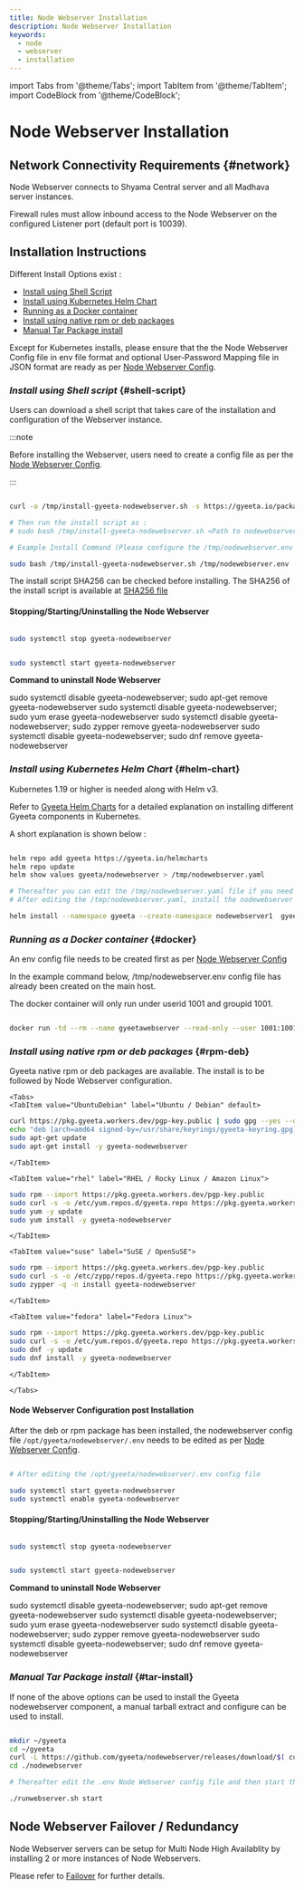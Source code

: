 ```yaml
---
title: Node Webserver Installation
description: Node Webserver Installation
keywords:
  - node
  - webserver
  - installation
---
```


import Tabs from '@theme/Tabs';
import TabItem from '@theme/TabItem';
import CodeBlock from '@theme/CodeBlock';


# Node Webserver Installation

## Network Connectivity Requirements {#network}

Node Webserver connects to Shyama Central server and all Madhava server instances.

Firewall rules must allow inbound access to the Node Webserver on the configured Listener port (default port is 10039).

## Installation Instructions

Different Install Options exist :

- [Install using Shell Script](#shell-script)
- [Install using Kubernetes Helm Chart](#helm-chart)
- [Running as a Docker container](#docker)
- [Install using native rpm or deb packages](#rpm-deb)
- [Manual Tar Package install](#tar-install)

Except for Kubernetes installs, please ensure that the the Node Webserver Config file in env file format and optional User-Password Mapping
file in JSON format are ready as per [Node Webserver Config](./nodewebserver_config).

### *Install using Shell script* {#shell-script} 

Users can download a shell script that takes care of the installation and configuration of the Webserver instance.

:::note

Before installing the Webserver, users need to create a config file as per the [Node Webserver Config](./nodewebserver_config).

:::


```bash

curl -o /tmp/install-gyeeta-nodewebserver.sh -s https://gyeeta.io/packages/install-gyeeta-nodewebserver.sh

# Then run the install script as : 
# sudo bash /tmp/install-gyeeta-nodewebserver.sh <Path to nodewebserver Config file in bash env format>

# Example Install Command (Please configure the /tmp/nodewebserver.env config file first) :

sudo bash /tmp/install-gyeeta-nodewebserver.sh /tmp/nodewebserver.env

```

The install script SHA256 can be checked before installing. The SHA256 of the install script is available at [SHA256 file](https://gyeeta.io/packages/install-gyeeta-nodewebserver.sh.sum)

#### Stopping/Starting/Uninstalling the Node Webserver

```bash title="Command to stop the Node Webserver"

sudo systemctl stop gyeeta-nodewebserver

```

```bash title="Command to start the Node Webserver"

sudo systemctl start gyeeta-nodewebserver

```

**Command to uninstall Node Webserver**


<Tabs>
<TabItem value="UbuntuDebian" label="Ubuntu / Debian" default>
<CodeBlock language="sh">
sudo systemctl disable gyeeta-nodewebserver; sudo apt-get remove gyeeta-nodewebserver
</CodeBlock>
</TabItem>

<TabItem value="rhel" label="RHEL / Rocky Linux / Amazon Linux">
<CodeBlock language="sh">
sudo systemctl disable gyeeta-nodewebserver; sudo yum erase gyeeta-nodewebserver
</CodeBlock>
</TabItem>

<TabItem value="suse" label="SuSE / OpenSuSE">
<CodeBlock language="sh">
sudo systemctl disable gyeeta-nodewebserver; sudo zypper remove gyeeta-nodewebserver
</CodeBlock>
</TabItem>

<TabItem value="fedora" label="Fedora Linux">
<CodeBlock language="sh">
sudo systemctl disable gyeeta-nodewebserver; sudo dnf remove gyeeta-nodewebserver
</CodeBlock>
</TabItem>

</Tabs>


### *Install using Kubernetes Helm Chart* {#helm-chart}

Kubernetes 1.19 or higher is needed along with Helm v3.

Refer to [Gyeeta Helm Charts](./k8s_helm) for a detailed explanation on installing different
Gyeeta components in Kubernetes.

A short explanation is shown below :

```bash

helm repo add gyeeta https://gyeeta.io/helmcharts
helm repo update
helm show values gyeeta/nodewebserver > /tmp/nodewebserver.yaml

# Thereafter you can edit the /tmp/nodewebserver.yaml file if you need to change any option. 
# After editing the /tmp/nodewebserver.yaml, install the nodewebserver Helm chart using :

helm install --namespace gyeeta --create-namespace nodewebserver1  gyeeta/nodewebserver -f /tmp/nodewebserver.yaml

```

### *Running as a Docker container* {#docker}

An env  config file needs to be created first as per [Node Webserver Config](./nodewebserver_config)

In the example command below, /tmp/nodewebserver.env config file has already been created on the main host.

The docker container will only run under userid 1001 and groupid 1001.

```bash

docker run -td --rm --name gyeetawebserver --read-only --user 1001:1001 -p 10039:10039  --env CFG_ENV=/tmp/nodewebserver.env -v /tmp/nodewebserver.env:/tmp/nodewebserver.env:ro ghcr.io/gyeeta/nodewebserver

```

### *Install using native rpm or deb packages* {#rpm-deb}

Gyeeta native rpm or deb packages are available. The install is to be followed by Node Webserver configuration.

```mdx-code-block
<Tabs>
<TabItem value="UbuntuDebian" label="Ubuntu / Debian" default>
```

```bash
curl https://pkg.gyeeta.workers.dev/pgp-key.public | sudo gpg --yes --dearmor --output /usr/share/keyrings/gyeeta-keyring.gpg
echo "deb [arch=amd64 signed-by=/usr/share/keyrings/gyeeta-keyring.gpg] https://pkg.gyeeta.workers.dev/apt-repo stable main" | sudo tee /etc/apt/sources.list.d/gyeeta.list
sudo apt-get update
sudo apt-get install -y gyeeta-nodewebserver
```

```mdx-code-block
</TabItem>

<TabItem value="rhel" label="RHEL / Rocky Linux / Amazon Linux">
```

```bash
sudo rpm --import https://pkg.gyeeta.workers.dev/pgp-key.public
sudo curl -s -o /etc/yum.repos.d/gyeeta.repo https://pkg.gyeeta.workers.dev/rpm-repo/gyeeta.repo
sudo yum -y update
sudo yum install -y gyeeta-nodewebserver
```

```mdx-code-block
</TabItem>

<TabItem value="suse" label="SuSE / OpenSuSE">
```

```bash
sudo rpm --import https://pkg.gyeeta.workers.dev/pgp-key.public
sudo curl -s -o /etc/zypp/repos.d/gyeeta.repo https://pkg.gyeeta.workers.dev/rpm-repo/gyeeta.repo
sudo zypper -q -n install gyeeta-nodewebserver
```

```mdx-code-block
</TabItem>

<TabItem value="fedora" label="Fedora Linux">
```

```bash
sudo rpm --import https://pkg.gyeeta.workers.dev/pgp-key.public
sudo curl -s -o /etc/yum.repos.d/gyeeta.repo https://pkg.gyeeta.workers.dev/rpm-repo/gyeeta.repo
sudo dnf -y update
sudo dnf install -y gyeeta-nodewebserver
```


```mdx-code-block
</TabItem>

</Tabs>
```

#### Node Webserver Configuration post Installation

After the deb or rpm package has been installed, the nodewebserver config file `/opt/gyeeta/nodewebserver/.env` needs
to be edited as per [Node Webserver Config](./nodewebserver_config).

```bash title="Start nodewebserver after editing the .env"

# After editing the /opt/gyeeta/nodewebserver/.env config file

sudo systemctl start gyeeta-nodewebserver
sudo systemctl enable gyeeta-nodewebserver

```
#### Stopping/Starting/Uninstalling the Node Webserver

```bash title="Command to stop the Node Webserver"

sudo systemctl stop gyeeta-nodewebserver

```

```bash title="Command to start the Node Webserver"

sudo systemctl start gyeeta-nodewebserver

```

**Command to uninstall Node Webserver**


<Tabs>
<TabItem value="UbuntuDebian" label="Ubuntu / Debian" default>
<CodeBlock language="sh">
sudo systemctl disable gyeeta-nodewebserver; sudo apt-get remove gyeeta-nodewebserver
</CodeBlock>
</TabItem>

<TabItem value="rhel" label="RHEL / Rocky Linux / Amazon Linux">
<CodeBlock language="sh">
sudo systemctl disable gyeeta-nodewebserver; sudo yum erase gyeeta-nodewebserver
</CodeBlock>
</TabItem>

<TabItem value="suse" label="SuSE / OpenSuSE">
<CodeBlock language="sh">
sudo systemctl disable gyeeta-nodewebserver; sudo zypper remove gyeeta-nodewebserver
</CodeBlock>
</TabItem>

<TabItem value="fedora" label="Fedora Linux">
<CodeBlock language="sh">
sudo systemctl disable gyeeta-nodewebserver; sudo dnf remove gyeeta-nodewebserver
</CodeBlock>
</TabItem>

</Tabs>



### *Manual Tar Package install* {#tar-install}

If none of the above options can be used to install the Gyeeta nodewebserver component, a manual tarball extract and configure
can be used to install.

```bash title="Example Install Command"

mkdir ~/gyeeta
cd ~/gyeeta
curl -L https://github.com/gyeeta/nodewebserver/releases/download/$( curl https://api.github.com/repos/gyeeta/nodewebserver/releases/latest -s | grep tag_name | awk -F\" '{print $4}' )/nodewebserver.tar.gz | tar xzf -
cd ./nodewebserver

# Thereafter edit the .env Node Webserver config file and then start the Webserver as

./runwebserver.sh start

```


## Node Webserver Failover / Redundancy

Node Webserver servers can be setup for Multi Node High Availablity by installing 2 or more instances of Node Webservers.

Please refer to [Failover](./failover) for further details.

